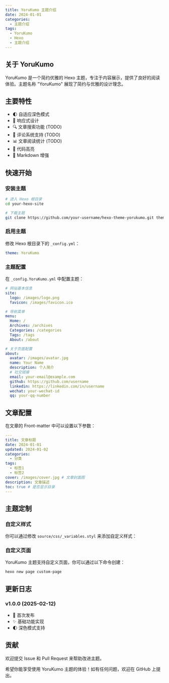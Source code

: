 ```yaml
---
title: YoruKumo 主题介绍
date: 2024-01-01
categories:
  - 主题介绍
tags:
  - YoruKumo
  - Hexo
  - 主题介绍
---
```


## 关于 YoruKumo

YoruKumo 是一个简约优雅的 Hexo 主题，专注于内容展示，提供了良好的阅读体验。主题名称 "YoruKumo" 展现了简约与优雅的设计理念。

## 主要特性

- 🌓 自适应深色模式
- 📱 响应式设计
- 🔍 文章搜索功能 (TODO)
- 💬 评论系统支持 (TODO)
- 📊 文章阅读统计 (TODO)
- 🎨 代码高亮
- 📝 Markdown 增强

## 快速开始

### 安装主题

```bash
# 进入 Hexo 根目录
cd your-hexo-site

# 下载主题
git clone https://github.com/your-username/hexo-theme-yorukumo.git themes/YoruKumo
```

### 启用主题

修改 Hexo 根目录下的 `_config.yml`：

```yaml
theme: YoruKumo
```

### 主题配置

在 `_config.YoruKumo.yml` 中配置主题：

```yaml
# 网站基本信息
site:
  logo: /images/logo.png
  favicon: /images/favicon.ico

# 导航菜单
menu:
  Home: /
  Archives: /archives
  Categories: /categories
  Tags: /tags
  About: /about

# 关于页面配置
about:
  avatar: /images/avatar.jpg
  name: Your Name
  description: 个人简介
  # 社交链接
  email: your-email@example.com
  github: https://github.com/username
  linkedin: https://linkedin.com/in/username
  wechat: your-wechat-id
  qq: your-qq-number
```

## 文章配置

在文章的 Front-matter 中可以设置以下参数：

```yaml
---
title: 文章标题
date: 2024-01-01
updated: 2024-01-02
categories:
  - 分类
tags:
  - 标签1
  - 标签2
cover: /images/cover.jpg # 文章封面图
description: 文章描述
toc: true # 是否显示目录
---
```

## 主题定制

### 自定义样式

你可以通过修改 `source/css/_variables.styl` 来添加自定义样式：

### 自定义页面

YoruKumo 主题支持自定义页面，你可以通过以下命令创建：

```bash
hexo new page custom-page
```

## 更新日志

### v1.0.0 (2025-02-12)

- 🎉 首次发布
- ✨ 基础功能实现
- 🌓 深色模式支持

## 贡献

欢迎提交 Issue 和 Pull Request 来帮助改进主题。

希望你能享受使用 YoruKumo 主题的体验！如有任何问题，欢迎在 GitHub 上提出。
